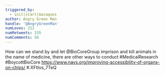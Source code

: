 ```yaml
---
triggered_by:
  - init|start|macaques
author: Angry Green Man
handle: '@AngryGreenMan'
numLoves: 212
numRetweets: 155
numComments: 56
---
```

How can we stand by and let @BioCoreGroup imprison and kill animals in the name of medicine, there are other ways to conduct #MedicalResearch  #BoycottBioCore https://www.navs.org/improving-accessibility-of-organs-on-chips/ #.XFtIos_7TeQ
